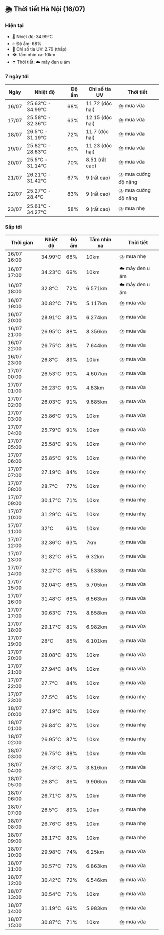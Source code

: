 ## 🌦️ Thời tiết Hà Nội (16/07)

### Hiện tại

- 🌡️ Nhiệt độ: 34.99℃
- 💦 Độ ẩm: 68%
- 🌟 Chỉ số tia UV: 2.79 (thấp)
- 👁️ Tầm nhìn xa: 10km
- ☂️ Thời tiết: ☁️ mây đen u ám

### 7 ngày tới

| Ngày | Nhiệt độ | Độ ẩm | Chỉ số tia UV | Thời tiết |
| --- | --- | --- | --- | --- |
| 16/07 | 25.63℃ - 34.99℃ | 68% | 11.72 (độc hại) | ⛈️ mưa vừa |
| 17/07 | 25.58℃ - 32.36℃ | 63% | 12.15 (độc hại) | ⛈️ mưa vừa |
| 18/07 | 26.5℃ - 31.19℃ | 72% | 11.7 (độc hại) | ⛈️ mưa vừa |
| 19/07 | 25.82℃ - 28.63℃ | 80% | 11.23 (độc hại) | ⛈️ mưa vừa |
| 20/07 | 25.5℃ - 31.14℃ | 70% | 8.51 (rất cao) | ⛈️ mưa vừa |
| 21/07 | 26.21℃ - 31.42℃ | 67% | 9 (rất cao) | ⛈️ mưa cường độ nặng |
| 22/07 | 25.27℃ - 28.4℃ | 83% | 9 (rất cao) | ⛈️ mưa cường độ nặng |
| 23/07 | 25.61℃ - 34.27℃ | 58% | 9 (rất cao) | ⛈️ mưa nhẹ |

### Sắp tới

| Thời gian | Nhiệt độ | Độ ẩm | Tầm nhìn xa | Thời tiết |
| --- | --- | --- | --- | --- |
| 16/07 16:00 | 34.99℃ | 68% | 10km | ⛈️ mưa nhẹ |
| 16/07 17:00 | 34.23℃ | 69% | 10km | ☁️ mây đen u ám |
| 16/07 18:00 | 32.8℃ | 72% | 6.571km | ☁️ mây đen u ám |
| 16/07 19:00 | 30.82℃ | 78% | 5.117km | ⛈️ mưa vừa |
| 16/07 20:00 | 28.91℃ | 83% | 6.274km | ⛈️ mưa vừa |
| 16/07 21:00 | 26.95℃ | 88% | 8.356km | ⛈️ mưa vừa |
| 16/07 22:00 | 26.75℃ | 89% | 7.644km | ⛈️ mưa vừa |
| 16/07 23:00 | 26.8℃ | 89% | 10km | ⛈️ mưa vừa |
| 17/07 00:00 | 26.53℃ | 90% | 4.607km | ⛈️ mưa vừa |
| 17/07 01:00 | 26.23℃ | 91% | 4.83km | ⛈️ mưa vừa |
| 17/07 02:00 | 26.03℃ | 91% | 9.685km | ⛈️ mưa vừa |
| 17/07 03:00 | 25.86℃ | 91% | 10km | ⛈️ mưa vừa |
| 17/07 04:00 | 25.79℃ | 91% | 10km | ⛈️ mưa vừa |
| 17/07 05:00 | 25.58℃ | 91% | 10km | ⛈️ mưa nhẹ |
| 17/07 06:00 | 25.85℃ | 90% | 10km | ⛈️ mưa nhẹ |
| 17/07 07:00 | 27.19℃ | 84% | 10km | ⛈️ mưa nhẹ |
| 17/07 08:00 | 28.7℃ | 77% | 10km | ⛈️ mưa nhẹ |
| 17/07 09:00 | 30.17℃ | 71% | 10km | ⛈️ mưa nhẹ |
| 17/07 10:00 | 31.29℃ | 66% | 10km | ⛈️ mưa nhẹ |
| 17/07 11:00 | 32℃ | 63% | 10km | ⛈️ mưa vừa |
| 17/07 12:00 | 32.36℃ | 63% | 7km | ⛈️ mưa vừa |
| 17/07 13:00 | 31.82℃ | 65% | 6.32km | ⛈️ mưa vừa |
| 17/07 14:00 | 32.27℃ | 65% | 5.533km | ⛈️ mưa vừa |
| 17/07 15:00 | 32.04℃ | 66% | 5.705km | ⛈️ mưa vừa |
| 17/07 16:00 | 31.48℃ | 68% | 6.563km | ⛈️ mưa vừa |
| 17/07 17:00 | 30.63℃ | 73% | 8.858km | ⛈️ mưa vừa |
| 17/07 18:00 | 29.17℃ | 81% | 6.982km | ⛈️ mưa vừa |
| 17/07 19:00 | 28℃ | 85% | 6.101km | ⛈️ mưa vừa |
| 17/07 20:00 | 28.08℃ | 83% | 10km | ⛈️ mưa vừa |
| 17/07 21:00 | 27.94℃ | 84% | 10km | ⛈️ mưa vừa |
| 17/07 22:00 | 27.7℃ | 84% | 10km | ⛈️ mưa vừa |
| 17/07 23:00 | 27.5℃ | 85% | 10km | ⛈️ mưa nhẹ |
| 18/07 00:00 | 27.19℃ | 86% | 10km | ⛈️ mưa nhẹ |
| 18/07 01:00 | 26.84℃ | 87% | 10km | ⛈️ mưa nhẹ |
| 18/07 02:00 | 26.95℃ | 87% | 10km | ⛈️ mưa nhẹ |
| 18/07 03:00 | 26.75℃ | 88% | 10km | ⛈️ mưa vừa |
| 18/07 04:00 | 26.78℃ | 87% | 3.816km | ⛈️ mưa vừa |
| 18/07 05:00 | 26.8℃ | 86% | 9.906km | ⛈️ mưa vừa |
| 18/07 06:00 | 26.71℃ | 87% | 10km | ⛈️ mưa nhẹ |
| 18/07 07:00 | 26.5℃ | 89% | 10km | ⛈️ mưa nhẹ |
| 18/07 08:00 | 26.76℃ | 88% | 10km | ⛈️ mưa nhẹ |
| 18/07 09:00 | 28.17℃ | 82% | 10km | ⛈️ mưa nhẹ |
| 18/07 10:00 | 29.98℃ | 74% | 6.25km | ⛈️ mưa vừa |
| 18/07 11:00 | 30.57℃ | 72% | 6.863km | ⛈️ mưa vừa |
| 18/07 12:00 | 30.42℃ | 72% | 6.546km | ⛈️ mưa vừa |
| 18/07 13:00 | 30.54℃ | 71% | 10km | ⛈️ mưa vừa |
| 18/07 14:00 | 31.19℃ | 69% | 5.983km | ⛈️ mưa vừa |
| 18/07 15:00 | 30.87℃ | 71% | 10km | ⛈️ mưa vừa |
